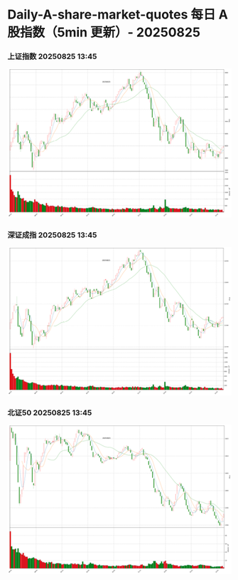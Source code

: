 
# Daily-A-share-market-quotes 每日 A 股指数（5min 更新）- 20250825

### 上证指数 20250825 13:45
![](./fig/2025/8/20250825-sh000001.png)

### 深证成指 20250825 13:45
![](./fig/2025/8/20250825-sz399001.png)

### 北证50 20250825 13:45
![](./fig/2025/8/20250825-bj899050.png)
